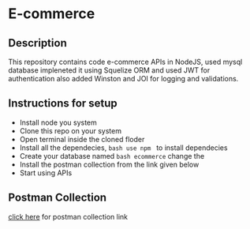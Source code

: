 # E-commerce

## Description
This repository contains code e-commerce APIs in NodeJS, used mysql database impleneted it using Squelize ORM and used JWT for authentication also added Winston and JOI for logging and validations.


## Instructions for setup

- Install node you system
- Clone this repo on your system
- Open terminal inside the cloned floder
- Install all the dependecies, ```bash use npm ``` to install dependecies
- Create your database named ```bash ecommerce```  change the 
- Install the postman collection from the link given below
- Start using APIs




## Postman Collection
[click here](https://www.getpostman.com/collections/50c36b471f0c3c3319bc) for postman collection link

